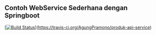## Contoh WebService Sederhana dengan Springboot

[[![Build Status](https://travis-ci.org/AgungPramono/produk-api-service.svg?branch=master)](https://travis-ci.org/AgungPramono/produk-api-service)](https://travis-ci.org/AgungPramono/produk-api-service)

